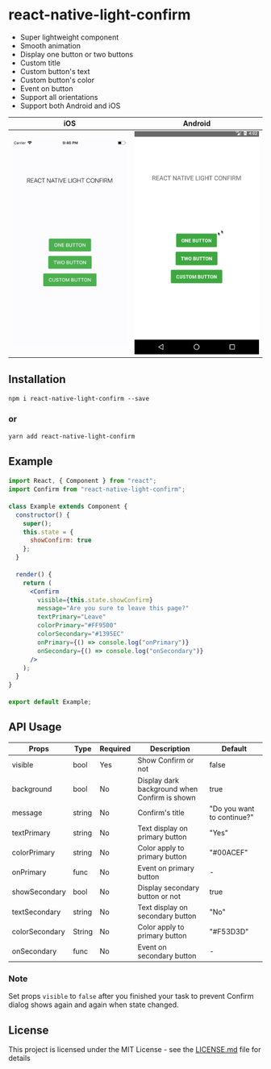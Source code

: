# react-native-light-confirm

- Super lightweight component
- Smooth animation
- Display one button or two buttons
- Custom title
- Custom button's text
- Custom button's color
- Event on button
- Support all orientations
- Support both Android and iOS

|                                                      iOS                                                      |                                                    Android                                                    |
| :-----------------------------------------------------------------------------------------------------------: | :-----------------------------------------------------------------------------------------------------------: |
| ![](https://raw.githubusercontent.com/NYSamnang/stock-images/master/react-native-light-confirm/RNLCF-IOS.gif) | ![](https://raw.githubusercontent.com/NYSamnang/stock-images/master/react-native-light-confirm/RNLCF-AOS.gif) |

## Installation

```
npm i react-native-light-confirm --save
```

### or

```
yarn add react-native-light-confirm
```

## Example

```jsx
import React, { Component } from "react";
import Confirm from "react-native-light-confirm";

class Example extends Component {
  constructor() {
    super();
    this.state = {
      showConfirm: true
    };
  }

  render() {
    return (
      <Confirm
        visible={this.state.showConfirm}
        message="Are you sure to leave this page?"
        textPrimary="Leave"
        colorPrimary="#FF9500"
        colorSecondary="#1395EC"
        onPrimary={() => console.log("onPrimary")}
        onSecondary={() => console.log("onSecondary")}
      />
    );
  }
}

export default Example;
```

## API Usage

| Props          | Type   | Required | Description                                   | Default                    |
| -------------- | ------ | -------- | --------------------------------------------- | -------------------------- |
| visible        | bool   | Yes      | Show Confirm or not                           | false                      |
| background     | bool   | No       | Display dark background when Confirm is shown | true                       |
| message        | string | No       | Confirm's title                               | "Do you want to continue?" |
| textPrimary    | string | No       | Text display on primary button                | "Yes"                      |
| colorPrimary   | string | No       | Color apply to primary button                 | "#00ACEF"                  |
| onPrimary      | func   | No       | Event on primary button                       | -                          |
| showSecondary  | bool   | No       | Display secondary button or not               | true                       |
| textSecondary  | string | No       | Text display on secondary button              | "No"                       |
| colorSecondary | String | No       | Color apply to primary button                 | "#F53D3D"                  |
| onSecondary    | func   | No       | Event on secondary button                     | -                          |

### Note

Set props `visible` to `false` after you finished your task to prevent Confirm dialog shows again and again when state changed.

## License

This project is licensed under the MIT License - see the [LICENSE.md](https://github.com/NYSamnang/react-native-light-confirm/blob/master/LICENSE) file for details
